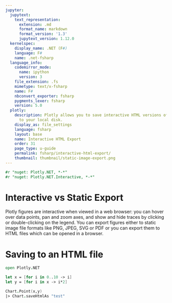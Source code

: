 ```yaml
---
jupyter:
  jupytext:
    text_representation:
      extension: .md
      format_name: markdown
      format_version: '1.3'
      jupytext_version: 1.12.0
  kernelspec:
    display_name: .NET (F#)
    language: F#
    name: .net-fsharp
  language_info:
    codemirror_mode:
      name: ipython
      version: 3
    file_extension: .fs
    mimetype: text/x-fsharp
    name: F#
    nbconvert_exporter: fsharp
    pygments_lexer: fsharp
    version: 5.0
  plotly:
    description: Plotly allows you to save interactive HTML versions of your figures
      to your local disk.
    display_as: file_settings
    language: fsharp
    layout: base
    name: Interactive HTML Export
    order: 31
    page_type: u-guide
    permalink: fsharp/interactive-html-export/
    thumbnail: thumbnail/static-image-export.png
---
```


```fsharp dotnet_interactive={"language": "fsharp"}
#r "nuget: Plotly.NET, *-*"
#r "nuget: Plotly.NET.Interactive, *-*"
```

# Interactive vs Static Export


Plotly figures are interactive when viewed in a web browser: you can hover over data points, pan and zoom axes, and show and hide traces by clicking or double-clicking on the legend. You can export figures either to static image file formats like PNG, JPEG, SVG or PDF or you can export them to HTML files which can be opened in a browser.


# Saving to an HTML file

```fsharp dotnet_interactive={"language": "fsharp"}
open Plotly.NET

let x = [for i in 0..10 -> i]
let y = [for i in x -> i*2]

Chart.Point(x,y)
|> Chart.saveHtmlAs "test"

```
